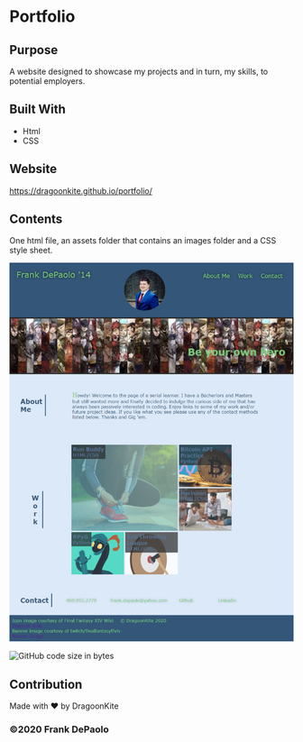 # Portfolio

## Purpose
A website designed to showcase my projects and in turn, my skills, to potential employers. 

## Built With
* Html
* CSS

## Website
https://dragoonkite.github.io/portfolio/

## Contents

One html file, an assets folder that contains an images folder and a CSS style sheet.  

![Screenshot](assets/images/portfolio-screencapture.png)


![GitHub code size in bytes](https://img.shields.io/github/languages/code-size/DragoonKite/portfolio)

## Contribution
Made with ❤️ by DragoonKite

### ©️2020 Frank DePaolo